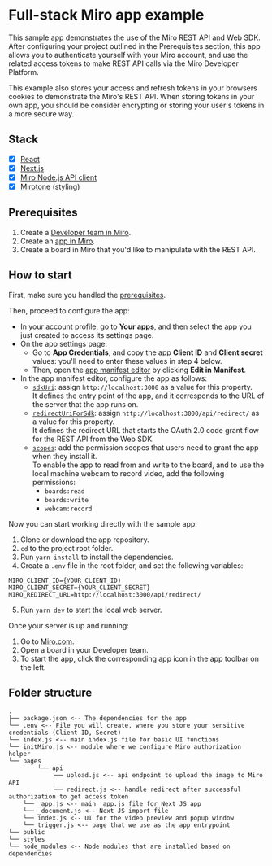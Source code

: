 # Full-stack Miro app example

This sample app demonstrates the use of the Miro REST API and Web SDK. After configuring your project outlined in the Prerequisites section, this app allows you to authenticate yourself with your Miro account, and use the related access tokens to make REST API calls via the Miro Developer Platform.

This example also stores your access and refresh tokens in your browsers cookies to demonstrate the Miro's REST API. When storing tokens in your own app, you should be consider encrypting or storing your user's tokens in a more secure way.

## Stack

- [x] [React](https://reactjs.org/)
- [x] [Next.js](https://nextjs.org/)
- [x] [Miro Node.js API client](https://developers.miro.com/docs/miro-nodejs-readme)
- [x] [Mirotone](https://www.mirotone.xyz/css) (styling)

## Prerequisites

1. Create a [Developer team in Miro](https://developers.miro.com/docs/create-a-developer-team).
2. Create an [app in Miro](https://developers.miro.com/docs/build-your-first-hello-world-app#step-1-bootstrap-the-hello-world-app).
3. Create a board in Miro that you'd like to manipulate with the REST API.

## How to start

First, make sure you handled the [prerequisites](#prerequisites).

Then, proceed to configure the app:

- In your account profile, go to **Your apps**, and then select the app you just created to access its settings page.
- On the app settings page:
  - Go to **App Credentials**, and copy the app **Client ID** and **Client secret** values: you'll need to enter these values
    in step 4 below.
  - Then, open the [app manifest editor](https://developers.miro.com/docs/manually-create-an-app#step-2-configure-your-app-in-miro) by clicking **Edit in Manifest**.
- In the app manifest editor, configure the app as follows:
  - [`sdkUri`](https://developers.miro.com/docs/app-manifest#sdkuri): assign `http://localhost:3000` as a value for this property. \
    It defines the entry point of the app, and it corresponds to the URL of the server that the app runs on.
  - [`redirectUriForSdk`](https://developers.miro.com/docs/app-manifest#redirecturiforsdk): assign `http://localhost:3000/api/redirect/` as a value for this property. \
    It defines the redirect URL that starts the OAuth 2.0 code grant flow for the REST API from the Web SDK.
  - [`scopes`](https://developers.miro.com/docs/app-manifest#scopes): add the permission scopes that users need to grant the app when they install it. \
    To enable the app to read from and write to the board, and to use the local machine webcam to record video, add the following permissions:
    - `boards:read`
    - `boards:write`
    - `webcam:record`

Now you can start working directly with the sample app:

1. Clone or download the app repository.
2. `cd` to the project root folder.
3. Run `yarn install` to install the dependencies.
4. Create a `.env` file in the root folder, and set the following variables:

```
MIRO_CLIENT_ID={YOUR_CLIENT_ID)
MIRO_CLIENT_SECRET={YOUR_CLIENT_SECRET}
MIRO_REDIRECT_URL=http://localhost:3000/api/redirect/
```

5. Run `yarn dev` to start the local web server.

Once your server is up and running:

1. Go to [Miro.com](https://miro.com).
2. Open a board in your Developer team.
3. To start the app, click the corresponding app icon in the app toolbar on the left.

## Folder structure

```
.
├── package.json <-- The dependencies for the app
└── .env <-- File you will create, where you store your sensitive credentials (Client ID, Secret)
└── index.js <-- main index.js file for basic UI functions
└── initMiro.js <-- module where we configure Miro authorization helper
└── pages
        └── api
            └── upload.js <-- api endpoint to upload the image to Miro API
            └── redirect.js <-- handle redirect after successful authorization to get access token
    └── _app.js <-- main _app.js file for Next JS app
    └── _document.js <-- Next JS import file
    └── index.js <-- UI for the video preview and popup window
    └── trigger.js <-- page that we use as the app entrypoint
└── public
└── styles
└── node_modules <-- Node modules that are installed based on dependencies

```
